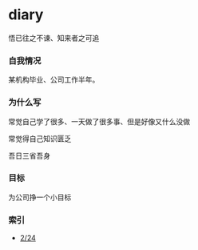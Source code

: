 # diary

悟已往之不谏、知来者之可追

### 自我情况

某机构毕业、公司工作半年。

### 为什么写

常觉自己学了很多、一天做了很多事、但是好像又什么没做

常觉得自己知识匮乏

吾日三省吾身

### 目标

为公司挣一个小目标

### 索引

* [2/24](0224.md)